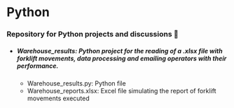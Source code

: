 # Python
### Repository for Python projects and discussions :snake:

 - ##### Warehouse_results: Python project for the reading of a .xlsx file with forklift movements, data processing and emailing operators with their performance.
   - Warehouse_results.py: Python file
   - Warehouse_reports.xlsx: Excel file simulating the report of forklift movements executed
   
